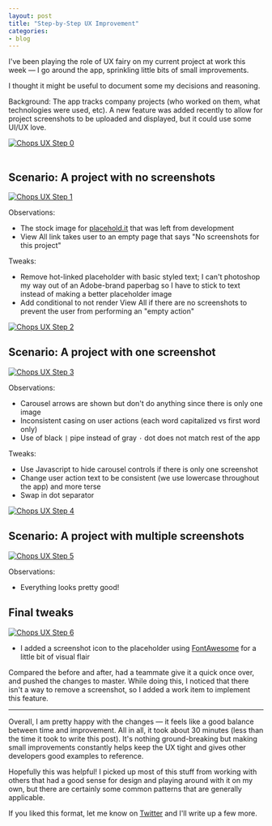 ```yaml
---
layout: post
title: "Step-by-Step UX Improvement"
categories:
- blog
---
```


I've been playing the role of UX fairy on my current project at work
this week &mdash; I go around the app, sprinkling little bits of
small improvements.

I thought it might be useful to document some my decisions and reasoning.

Background: The app tracks company projects (who worked on them, what
technologies were used, etc). A new feature was added recently to
allow for project screenshots to be uploaded and displayed, but it 
could use some UI/UX love.

<a href="{{site.url}}/static/chops-ux-step-0.png">
<img alt="Chops UX Step 0" src="{{site.url}}/static/chops-ux-step-0-thumb.png">
</a>

<br/>
<br/>

## Scenario: A project with no screenshots

<a href="{{site.url}}/static/chops-ux-step-1.png">
<img alt="Chops UX Step 1" src="{{site.url}}/static/chops-ux-step-1.png">
</a>

Observations: 

* The stock image for [placehold.it][ph] that was left from 
development
* View All link takes user to an empty page that says "No screenshots
for this project"

[ph]: http://placehold.it/

Tweaks:

* Remove hot-linked placeholder with basic styled text; I can't photoshop
my way out of an Adobe-brand paperbag so I have to stick to text instead of
making a better placeholder image
* Add conditional to not render View All if there are no screenshots to
prevent the user from performing an "empty action"

<a href="{{site.url}}/static/chops-ux-step-2.png">
<img alt="Chops UX Step 2" src="{{site.url}}/static/chops-ux-step-2.png">
</a>

## Scenario: A project with one screenshot
<a href="{{site.url}}/static/chops-ux-step-3.png">
<img alt="Chops UX Step 3" src="{{site.url}}/static/chops-ux-step-3.png">
</a>

Observations:

* Carousel arrows are shown but don't do anything since there is only one
image
* Inconsistent casing on user actions (each word capitalized vs first word
only)
* Use of black `|` pipe instead of gray `·` dot does not match rest of the
app

Tweaks:

* Use Javascript to hide carousel controls if there is only one screenshot
* Change user action text to be consistent (we use lowercase
throughout the app) and more terse
* Swap in dot separator

<a href="{{site.url}}/static/chops-ux-step-2a.png">
<img alt="Chops UX Step 4" src="{{site.url}}/static/chops-ux-step-2a.png">
</a>

## Scenario: A project with multiple screenshots
<a href="{{site.url}}/static/chops-ux-step-3.png">
<img alt="Chops UX Step 5" src="{{site.url}}/static/chops-ux-step-3a.png">
</a>

Observations:

* Everything looks pretty good!

## Final tweaks
<a href="{{site.url}}/static/chops-ux-step-4.png">
<img alt="Chops UX Step 6" src="{{site.url}}/static/chops-ux-step-4.png">
</a>

* I added a screenshot icon to the placeholder using [FontAwesome][fa] for a 
little bit of visual flair

[fa]: http://fortawesome.github.io/Font-Awesome/

Compared the before and after, had a teammate give it a quick once over,
and pushed the changes to master. While doing this, I noticed that there
isn't a way to remove a screenshot, so I added a work item to implement this
feature.

---

Overall, I am pretty happy with the changes &mdash; it feels like a good
balance between time and improvement. All in all, it took about 30 minutes 
(less than the time it took to write this post). It's nothing ground-breaking
but making small improvements constantly helps keep the UX tight and gives
other developers good examples to reference.

Hopefully this was helpful! I picked up most of this stuff from working
with others that had a good sense for design and playing around with it
on my own, but there are certainly some common patterns that are generally
applicable.

If you liked this format, let me know on [Twitter][tw] and I'll write up a few
more.

[tw]: https://twitter.com/_swanson
